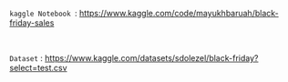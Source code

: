 ``kaggle Notebook ``: https://www.kaggle.com/code/mayukhbaruah/black-friday-sales

<br>

``Dataset`` : https://www.kaggle.com/datasets/sdolezel/black-friday?select=test.csv
